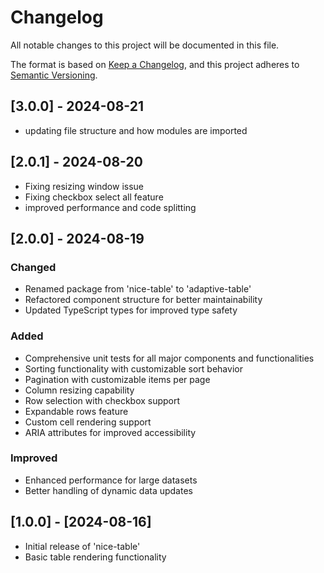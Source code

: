 # Changelog

All notable changes to this project will be documented in this file.

The format is based on [Keep a Changelog](https://keepachangelog.com/en/1.0.0/),
and this project adheres to [Semantic Versioning](https://semver.org/spec/v2.0.0.html).

## [3.0.0] - 2024-08-21

- updating file structure and how modules are imported

## [2.0.1] - 2024-08-20

- Fixing resizing window issue
- Fixing checkbox select all feature
- improved performance and code splitting

## [2.0.0] - 2024-08-19

### Changed

- Renamed package from 'nice-table' to 'adaptive-table'
- Refactored component structure for better maintainability
- Updated TypeScript types for improved type safety

### Added

- Comprehensive unit tests for all major components and functionalities
- Sorting functionality with customizable sort behavior
- Pagination with customizable items per page
- Column resizing capability
- Row selection with checkbox support
- Expandable rows feature
- Custom cell rendering support
- ARIA attributes for improved accessibility

### Improved

- Enhanced performance for large datasets
- Better handling of dynamic data updates

## [1.0.0] - [2024-08-16]

- Initial release of 'nice-table'
- Basic table rendering functionality
